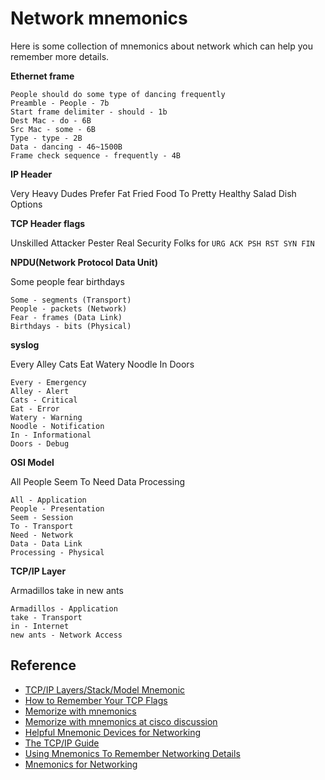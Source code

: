 Network mnemonics
======
Here is some collection of mnemonics about network which can help you remember more details.

__Ethernet frame__
```
People should do some type of dancing frequently
Preamble - People - 7b
Start frame delimiter - should - 1b
Dest Mac - do - 6B
Src Mac - some - 6B
Type - type - 2B
Data - dancing - 46~1500B
Frame check sequence - frequently - 4B

```

__IP Header__

Very Heavy Dudes Prefer Fat Fried Food To Pretty Healthy Salad Dish Options

__TCP Header flags__

Unskilled Attacker Pester Real Security Folks for `URG ACK PSH RST SYN FIN`

__NPDU(Network Protocol Data Unit)__

Some people fear birthdays

```
Some - segments (Transport)
People - packets (Network)
Fear - frames (Data Link)
Birthdays - bits (Physical)
```

__syslog__

Every Alley Cats Eat Watery Noodle In Doors
```
Every - Emergency
Alley - Alert
Cats - Critical
Eat - Error
Watery - Warning
Noodle - Notification
In - Informational
Doors - Debug
```

__OSI Model__

All People Seem To Need Data Processing

```
All - Application
People - Presentation
Seem - Session
To - Transport
Need - Network
Data - Data Link
Processing - Physical
```

__TCP/IP Layer__

Armadillos take in new ants

```
Armadillos - Application
take - Transport
in - Internet
new ants - Network Access
```

Reference
------
* [TCP/IP Layers/Stack/Model Mnemonic](https://www.instructables.com/id/TCPIP-Layers-Mnemonic/)
* [How to Remember Your TCP Flags](https://danielmiessler.com/study/tcpflags/)
* [Memorize with mnemonics](https://learningnetwork.cisco.com/docs/DOC-22385)
* [Memorize with mnemonics at cisco discussion](https://learningnetwork.cisco.com/thread/78321)
* [Helpful Mnemonic Devices for Networking](https://networkphil.com/2018/01/16/helpful-mnemonic-devices-for-networking/)
* [The TCP/IP Guide](http://www.tcpipguide.com/free/t_OSIReferenceModelLayerMnemonics.htm)
* [Using Mnemonics To Remember Networking Details](https://www.routerfreak.com/using-mnemonics-to-remember-networking-details)
* [Mnemonics for Networking](http://zahid-stanikzai.com/mnemonics-for-networking/)
